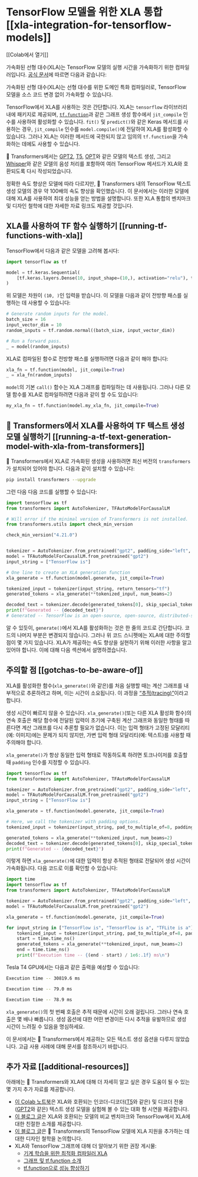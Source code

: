 <!--Copyright 2023 The HuggingFace Team. All rights reserved.

Licensed under the Apache License, Version 2.0 (the "License"); you may not use this file except in compliance with
the License. You may obtain a copy of the License at

http://www.apache.org/licenses/LICENSE-2.0

Unless required by applicable law or agreed to in writing, software distributed under the License is distributed on
an "AS IS" BASIS, WITHOUT WARRANTIES OR CONDITIONS OF ANY KIND, either express or implied. See the License for the
specific language governing permissions and limitations under the License.

⚠️ Note that this file is in Markdown but contain specific syntax for our doc-builder (similar to MDX) that may not be
rendered properly in your Markdown viewer.

-->

# TensorFlow 모델을 위한 XLA 통합 [[xla-integration-for-tensorflow-models]]

[[Colab에서 열기]]

가속화된 선형 대수(XLA)는 TensorFlow 모델의 실행 시간을 가속화하기 위한 컴파일러입니다. [공식 문서](https://www.tensorflow.org/xla)에 따르면 다음과 같습니다:

가속화된 선형 대수(XLA)는 선형 대수를 위한 도메인 특화 컴파일러로, TensorFlow 모델을 소스 코드 변경 없이 가속화할 수 있습니다.

TensorFlow에서 XLA를 사용하는 것은 간단합니다. XLA는 `tensorflow` 라이브러리 내에 패키지로 제공되며, [`tf.function`](https://www.tensorflow.org/guide/intro_to_graphs)과 같은 그래프 생성 함수에서 `jit_compile` 인수를 사용하여 활성화할 수 있습니다. `fit()` 및 `predict()`와 같은 Keras 메서드를 사용하는 경우, `jit_compile` 인수를 `model.compile()`에 전달하여 XLA를 활성화할 수 있습니다. 그러나 XLA는 이러한 메서드에 국한되지 않고 임의의 `tf.function`을 가속화하는 데에도 사용할 수 있습니다.

🤗 Transformers에서는 [GPT2](https://huggingface.co/docs/transformers/model_doc/gpt2), [T5](https://huggingface.co/docs/transformers/model_doc/t5), [OPT](https://huggingface.co/docs/transformers/model_doc/opt)와 같은 모델의 텍스트 생성, 그리고 [Whisper](https://huggingface.co/docs/transformers/model_doc/whisper)와 같은 모델의 음성 처리를 포함하여 여러 TensorFlow 메서드가 XLA와 호환되도록 다시 작성되었습니다.

정확한 속도 향상은 모델에 따라 다르지만, 🤗 Transformers 내의 TensorFlow 텍스트 생성 모델의 경우 약 100배의 속도 향상을 확인했습니다. 이 문서에서는 이러한 모델에 대해 XLA를 사용하여 최대 성능을 얻는 방법을 설명합니다. 또한 XLA 통합의 벤치마크 및 디자인 철학에 대한 자세한 자료 링크도 제공할 것입니다.

## XLA를 사용하여 TF 함수 실행하기 [[running-tf-functions-with-xla]]

TensorFlow에서 다음과 같은 모델을 고려해 봅시다:

```py
import tensorflow as tf

model = tf.keras.Sequential(
    [tf.keras.layers.Dense(10, input_shape=(10,), activation="relu"), tf.keras.layers.Dense(5, activation="softmax")]
)
```

위 모델은 차원이 `(10, )`인 입력을 받습니다. 이 모델을 다음과 같이 전방향 패스를 실행하는 데 사용할 수 있습니다:

```py
# Generate random inputs for the model.
batch_size = 16
input_vector_dim = 10
random_inputs = tf.random.normal((batch_size, input_vector_dim))

# Run a forward pass.
_ = model(random_inputs)
```

XLA로 컴파일된 함수로 전방향 패스를 실행하려면 다음과 같이 해야 합니다:

```py
xla_fn = tf.function(model, jit_compile=True)
_ = xla_fn(random_inputs)
```

`model`의 기본 `call()` 함수는 XLA 그래프를 컴파일하는 데 사용됩니다. 그러나 다른 모델 함수를 XLA로 컴파일하려면 다음과 같이 할 수도 있습니다:

```py
my_xla_fn = tf.function(model.my_xla_fn, jit_compile=True)
```

## 🤗 Transformers에서 XLA를 사용하여 TF 텍스트 생성 모델 실행하기 [[running-a-tf-text-generation-model-with-xla-from-transformers]]

🤗 Transformers에서 XLA로 가속화된 생성을 사용하려면 최신 버전의 `transformers`가 설치되어 있어야 합니다. 다음과 같이 설치할 수 있습니다:

```bash
pip install transformers --upgrade
```

그런 다음 다음 코드를 실행할 수 있습니다:

```py
import tensorflow as tf
from transformers import AutoTokenizer, TFAutoModelForCausalLM

# Will error if the minimal version of Transformers is not installed.
from transformers.utils import check_min_version

check_min_version("4.21.0")


tokenizer = AutoTokenizer.from_pretrained("gpt2", padding_side="left", pad_token="</s>")
model = TFAutoModelForCausalLM.from_pretrained("gpt2")
input_string = ["TensorFlow is"]

# One line to create an XLA generation function
xla_generate = tf.function(model.generate, jit_compile=True)

tokenized_input = tokenizer(input_string, return_tensors="tf")
generated_tokens = xla_generate(**tokenized_input, num_beams=2)

decoded_text = tokenizer.decode(generated_tokens[0], skip_special_tokens=True)
print(f"Generated -- {decoded_text}")
# Generated -- TensorFlow is an open-source, open-source, distributed-source application # framework for the
```

알 수 있듯이, `generate()`에서 XLA를 활성화하는 것은 한 줄의 코드로 간단합니다. 코드의 나머지 부분은 변경되지 않습니다. 그러나 위 코드 스니펫에는 XLA에 대한 주의할 점이 몇 가지 있습니다. XLA가 제공하는 속도 향상을 실현하기 위해 이러한 사항을 알고 있어야 합니다. 이에 대해 다음 섹션에서 설명하겠습니다.

## 주의할 점 [[gotchas-to-be-aware-of]]

XLA를 활성화한 함수(`xla_generate()`와 같은)를 처음 실행할 때는 계산 그래프를 내부적으로 추론하려고 하며, 이는 시간이 소요됩니다. 이 과정을 [“추적(tracing)”](https://www.tensorflow.org/guide/intro_to_graphs#when_is_a_function_tracing)이라고 합니다.

생성 시간이 빠르지 않을 수 있습니다. `xla_generate()`(또는 다른 XLA 활성화 함수)의 연속 호출은 해당 함수에 전달된 입력이 초기에 구축된 계산 그래프와 동일한 형태를 따른다면 계산 그래프를 다시 추론할 필요가 없습니다. 이는 입력 형태가 고정된 모달리티(예: 이미지)에는 문제가 되지 않지만, 가변 입력 형태 모달리티(예: 텍스트)를 사용할 때 주의해야 합니다.

`xla_generate()`가 항상 동일한 입력 형태로 작동하도록 하려면 토크나이저를 호출할 때 `padding` 인수를 지정할 수 있습니다.

```py
import tensorflow as tf
from transformers import AutoTokenizer, TFAutoModelForCausalLM

tokenizer = AutoTokenizer.from_pretrained("gpt2", padding_side="left", pad_token="</s>")
model = TFAutoModelForCausalLM.from_pretrained("gpt2")
input_string = ["TensorFlow is"]

xla_generate = tf.function(model.generate, jit_compile=True)

# Here, we call the tokenizer with padding options.
tokenized_input = tokenizer(input_string, pad_to_multiple_of=8, padding=True, return_tensors="tf")

generated_tokens = xla_generate(**tokenized_input, num_beams=2)
decoded_text = tokenizer.decode(generated_tokens[0], skip_special_tokens=True)
print(f"Generated -- {decoded_text}")
```

이렇게 하면 `xla_generate()`에 대한 입력이 항상 추적된 형태로 전달되어 생성 시간이 가속화됩니다. 다음 코드로 이를 확인할 수 있습니다:

```py
import time
import tensorflow as tf
from transformers import AutoTokenizer, TFAutoModelForCausalLM

tokenizer = AutoTokenizer.from_pretrained("gpt2", padding_side="left", pad_token="</s>")
model = TFAutoModelForCausalLM.from_pretrained("gpt2")

xla_generate = tf.function(model.generate, jit_compile=True)

for input_string in ["TensorFlow is", "TensorFlow is a", "TFLite is a"]:
    tokenized_input = tokenizer(input_string, pad_to_multiple_of=8, padding=True, return_tensors="tf")
    start = time.time_ns()
    generated_tokens = xla_generate(**tokenized_input, num_beams=2)
    end = time.time_ns()
    print(f"Execution time -- {(end - start) / 1e6:.1f} ms\n")
```

Tesla T4 GPU에서는 다음과 같은 출력을 예상할 수 있습니다:

```bash
Execution time -- 30819.6 ms

Execution time -- 79.0 ms

Execution time -- 78.9 ms
```
`xla_generate()`의 첫 번째 호출은 추적 때문에 시간이 오래 걸립니다. 그러나 연속 호출은 몇 배나 빠릅니다. 생성 옵션에 대한 어떤 변경이든 다시 추적을 유발하므로 생성 시간이 느려질 수 있음을 명심하세요.

이 문서에서는 🤗 Transformers에서 제공하는 모든 텍스트 생성 옵션을 다루지 않았습니다. 고급 사용 사례에 대해 문서를 참조하시기 바랍니다.

## 추가 자료 [[additional-resources]]

아래에는 🤗 Transformers와 XLA에 대해 더 자세히 알고 싶은 경우 도움이 될 수 있는 몇 가지 추가 자료를 제공합니다. 
 
* [이 Colab 노트북](https://colab.research.google.com/github/huggingface/blog/blob/main/notebooks/91_tf_xla_generate.ipynb)은 XLA와 호환되는 인코더-디코더([T5](https://huggingface.co/docs/transformers/model_doc/t5)와 같은) 및 디코더 전용([GPT2](https://huggingface.co/docs/transformers/model_doc/gpt2)와 같은) 텍스트 생성 모델을 실험해 볼 수 있는 대화 형 시연을 제공합니다.
* [이 블로그 글](https://huggingface.co/blog/tf-xla-generate)은 XLA와 호환되는 모델의 비교 벤치마크와 TensorFlow에서 XLA에 대한 친절한 소개를 제공합니다.
* [이 블로그 글](https://blog.tensorflow.org/2022/11/how-hugging-face-improved-text-generation-performance-with-xla.html)은 🤗 Transformers의 TensorFlow 모델에 XLA 지원을 추가하는 데 대한 디자인 철학을 논의합니다.
* XLA와 TensorFlow 그래프에 대해 더 알아보기 위한 권장 게시물:
    * [기계 학습을 위한 최적화 컴파일러 XLA](https://www.tensorflow.org/xla)
    * [그래프 및 tf.function 소개](https://www.tensorflow.org/guide/intro_to_graphs)
    * [tf.function으로 성능 향상하기](https://www.tensorflow.org/guide/function) 